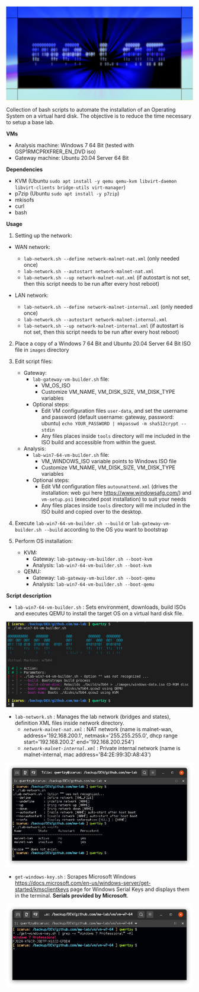 ![](./screenshots/ma-lab.png)

Collection of bash scripts to automate the installation of an Operating System on a virtual hard disk. The objective is to reduce the time necessary to setup a base lab.

**VMs**
- Analysis machine: Windows 7 64 Bit (tested with GSP1RMCPRXFRER_EN_DVD iso)
- Gateway machine: Ubuntu 20.04 Server 64 Bit

**Dependencies**
- KVM (Ubuntu `sudo apt install -y qemu qemu-kvm libvirt-daemon libvirt-clients bridge-utils virt-manager`)
- p7zip (Ubuntu `sudo apt install -y p7zip`) 
- mkisofs
- curl
- bash

**Usage**
1. Setting up the network:
- WAN network:
    - `lab-network.sh --define network-malnet-nat.xml` (only needed once)
    - `lab-network.sh --autostart network-malnet-nat.xml`
    - `lab-network.sh --up network-malnet-nat.xml` (if autostart is not set, then this script needs to be run after every host reboot)

- LAN network:
    - `lab-network.sh --define network-malnet-internal.xml` (only needed once)
    - `lab-network.sh --autostart network-malnet-internal.xml`
    - `lab-network.sh --up network-malnet-internal.xml` (if autostart is not set, then this script needs to be run after every host reboot)

2. Place a copy of a Windows 7 64 Bit and Ubuntu 20.04 Server 64 Bit ISO file in `images` directory

3. Edit script files:

    - Gateway:
        - `lab-gateway-vm-builder.sh` file:
            - VM_OS_ISO
            - Customize VM_NAME, VM_DISK_SIZE, VM_DISK_TYPE variables
        - Optional steps:
            - Edit VM configuration files `user-data`, and set the username and password (default username: gateway, password: ubuntu) `echo YOUR_PASSWORD | mkpasswd -m sha512crypt --stdin`
            - Any files places inside `tools` directory will me included in the ISO build and accessible from within the guest.
    - Analysis:
        - `lab-win7-64-vm-builder.sh` file:
            - VM_WINDOWS_ISO variable points to Windows ISO file
            - Customize VM_NAME, VM_DISK_SIZE, VM_DISK_TYPE variables
        - Optional steps:
            - Edit VM configuration files `autounattend.xml` (drives the installation: web gui here https://www.windowsafg.com/) and `vm-setup.ps1` (executed post installation) to suit your needs
            - Any files places inside `tools` directory will me included in the ISO build and copied over to the desktop.

4. Execute `lab-win7-64-vm-builder.sh --build` or `lab-gateway-vm-builder.sh --build` according to the OS you want to bootstrap

5. Perform OS installation:
    - KVM:
        - Gateway: `lab-gateway-vm-builder.sh --boot-kvm`
        - Analysis: `lab-win7-64-vm-builder.sh --boot-kvm`
    - QEMU:
        - Gateway: `lab-gateway-vm-builder.sh --boot-qemu`
        - Analysis: `lab-win7-64-vm-builder.sh --boot-qemu`

**Script description**
- `lab-win7-64-vm-builder.sh` : Sets environment, downloads, build ISOs and executes QEMU to install the target OS on a virtual hard disk file.

![](./screenshots/lab-win7-64-vm-builder.png)

- `lab-network.sh` : Manages the lab network (bridges and states), definition XML files inside network directory. 
    - *`network-malnet-nat.xml`* : NAT network (name is malnet-wan, address='192.168.200.1', netmask='255.255.255.0', dhcp range start='192.168.200.2' end='192.168.200.254')
    - *`network-malnet-internal.xml`* : Private internal network (name is malnet-internal, mac address='B4:2E:99:3D:A8:43')

![](./screenshots/lab-network.png)

- `get-windows-key.sh` : Scrapes Microsoft Windows https://docs.microsoft.com/en-us/windows-server/get-started/kmsclientkeys page for Windows Serial Keys and displays them in the terminal. **Serials provided by Microsoft**.

![](./screenshots/get-windows-key.png)
